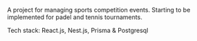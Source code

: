 A project for managing sports competition events. Starting to be implemented for padel and tennis tournaments.

Tech stack: React.js, Nest.js, Prisma & Postgresql
